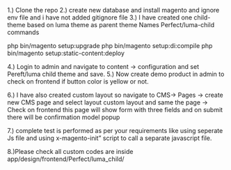1.) Clone the repo 
2.)  create new database and install magento and ignore env file and i have not added gitignore file 
3.) I have created one child-theme  based on luma theme as parent theme   Names Perfect/luma-child
commands

php bin/magento setup:upgrade
php bin/magento setup:di:compile
php bin/magento setup:static-content:deploy

4.) Login to admin and navigate to content -> configuration and set Pereft/luma child  theme and save.
5.) Now create demo product in admin to check on frontend if button color is yellow or not.

6.) I have also created custom layout so navigate to CMS-> Pages 
-> create new CMS page and select layout custom layout and same the page
-> Check on frontend this page will show form with three fields and on submit there will be confirmation model popup 

7.) complete test is performed as per your requirements like using seperate Js file and using x-magento-init” script to call a separate javascript file. 

8.)Please check all custom codes are inside app/design/frontend/Perfect/luma_child/



